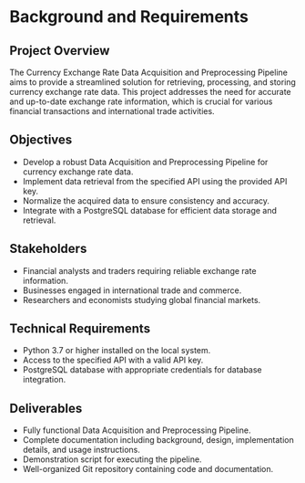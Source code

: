 # Background and Requirements

## Project Overview

The Currency Exchange Rate Data Acquisition and Preprocessing Pipeline aims to provide a streamlined solution for retrieving, processing, and storing currency exchange rate data. This project addresses the need for accurate and up-to-date exchange rate information, which is crucial for various financial transactions and international trade activities.

## Objectives

- Develop a robust Data Acquisition and Preprocessing Pipeline for currency exchange rate data.
- Implement data retrieval from the specified API using the provided API key.
- Normalize the acquired data to ensure consistency and accuracy.
- Integrate with a PostgreSQL database for efficient data storage and retrieval.

## Stakeholders

- Financial analysts and traders requiring reliable exchange rate information.
- Businesses engaged in international trade and commerce.
- Researchers and economists studying global financial markets.

## Technical Requirements

- Python 3.7 or higher installed on the local system.
- Access to the specified API with a valid API key.
- PostgreSQL database with appropriate credentials for database integration.

## Deliverables

- Fully functional Data Acquisition and Preprocessing Pipeline.
- Complete documentation including background, design, implementation details, and usage instructions.
- Demonstration script for executing the pipeline.
- Well-organized Git repository containing code and documentation.

